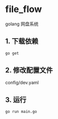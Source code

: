 # file_flow
golang 网盘系统

## 1. 下载依赖
```sh
go get
```

## 2. 修改配置文件
config/dev.yaml

## 3. 运行
```sh
go run main.go
```